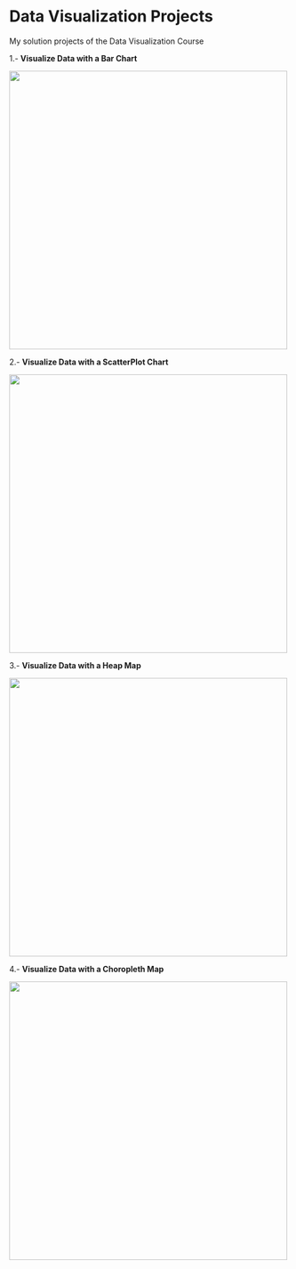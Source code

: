 # Data Visualization Projects
My solution projects of the Data Visualization Course

1.- **Visualize Data with a Bar Chart**

<a href="https://codepen.io/jmaperez/full/ZEyzNLE"><img src="https://user-images.githubusercontent.com/87162909/130395551-d2ba429b-f5f6-432a-ae58-ad6406d15835.png" width="500"></a>

2.- **Visualize Data with a ScatterPlot Chart**

<a href="https://codepen.io/jmaperez/full/GREgqMz"><img src="https://user-images.githubusercontent.com/87162909/130724392-5eb9169f-ce69-42d0-b464-dfc78c8f31d2.png" width="500"></a>

3.- **Visualize Data with a Heap Map**

<a href="https://codepen.io/jmaperez/full/eYRNMNY"><img src="https://user-images.githubusercontent.com/87162909/131070971-dfff1aa6-f99b-4017-974e-c5c25b45710f.png" width="500"></a>

4.- **Visualize Data with a Choropleth Map**

<a href="https://codepen.io/jmaperez/full/NWgxMpQ"><img src="https://user-images.githubusercontent.com/87162909/131434727-8aa339a6-0d77-4acb-91b2-06255da4463c.png" width="500"></a>


